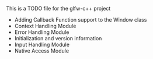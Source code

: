 This is a TODO file for the glfw-c++ project

* Adding Callback Function support to the Window class
* Context Handling Module
* Error Handling Module
* Initialization and version information
* Input Handling Module
* Native Access Module